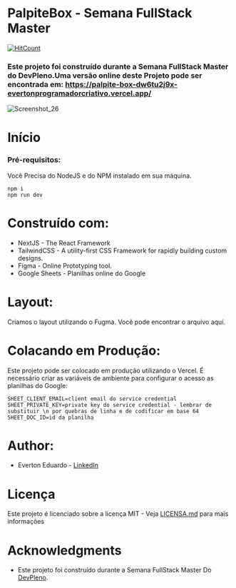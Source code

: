 # PalpiteBox - Semana FullStack Master

   [![HitCount](http://hits.dwyl.com/evertonProgramadorCriativo/evertonProgramadorCriativo/PalpiteBox.svg?style=flat-square)](http://hits.dwyl.com/evertonProgramadorCriativo/evertonProgramadorCriativo/PalpiteBox)
   
   
   ### Este projeto foi construído durante a Semana FullStack Master do DevPleno.Uma versão online deste Projeto pode ser encontrada em: https://palpite-box-dw6tu2j9x-evertonprogramadorcriativo.vercel.app/
   
   ![Screenshot_26](https://user-images.githubusercontent.com/55323538/147152116-f03ea328-78fe-4630-b9e1-62c46249f3e1.png)


# Início

### Pré-requisitos:

Você Precisa do NodeJS e do NPM instalado em sua máquina.

```
npm i
npm run dev
```

# Construído com:
- NextJS - The React Framework
- TailwindCSS - A utility-first CSS Framework for rapidly building custom designs.
- Figma - Online Prototyping tool.
- Google Sheets - Planilhas online do Google


# Layout:
Criamos o layout utilizando o Fugma. Você pode encontrar o arquivo aqui.

# Colacando em Produção:

Este projeto pode ser colocado em produção utilizando o Vercel. É necessário criar as variáveis de ambiente para
configurar o acesso as planilhas do Google:

```
SHEET_CLIENT_EMAIL=client email do service credential
SHEET_PRIVATE_KEY=private key do service credential - lembrar de substituir \n por quebras de linha e de codificar em base 64
SHEET_DOC_ID=id da planilha
```
 
# Author:
- Everton Eduardo - [LinkedIn](https://www.linkedin.com/in/evertoneduardodesenvolvedor/)

# Licença
Este projeto é licenciado sobre a licença MIT - Veja [LICENSA.md](https://github.com/tuliofaria/palpite-box/blob/master/LICENSE.md) para mais informações

# Acknowledgments
- Este projeto foi construído durante a Semana FullStack Master Do [DevPleno](https://devpleno.com/).


